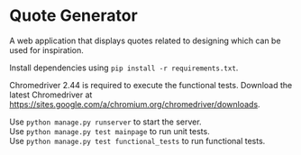 # Quote Generator

A web application that displays quotes related to designing which can be used for inspiration.  

Install dependencies using `pip install -r requirements.txt`.  

Chromedriver 2.44 is required to execute the functional tests. Download the latest Chromedriver at https://sites.google.com/a/chromium.org/chromedriver/downloads.  

Use `python manage.py runserver` to start the server.  
Use `python manage.py test mainpage` to run unit tests.  
Use `python manage.py test functional_tests` to run functional tests.  
